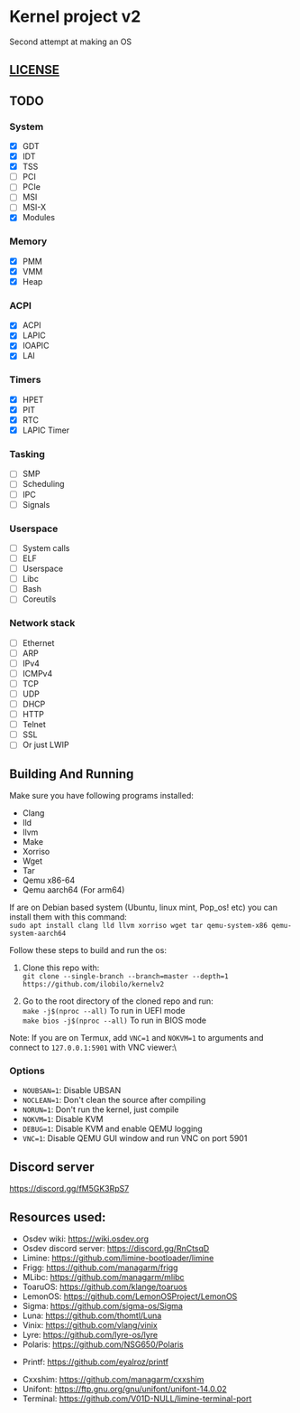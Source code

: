 # Kernel project v2
Second attempt at making an OS

## [LICENSE](LICENSE)

## TODO

### System
- [x] GDT
- [x] IDT
- [x] TSS
- [ ] PCI
- [ ] PCIe
- [ ] MSI
- [ ] MSI-X
- [x] Modules

### Memory
- [x] PMM
- [x] VMM
- [x] Heap

### ACPI
- [x] ACPI
- [x] LAPIC
- [x] IOAPIC
- [x] LAI

<!-- ### Device drivers
#### Audio
- [ ] PC speaker
- [ ] AC97
- [ ] SB16

#### I/O
- [ ] PS/2 Keyboard
- [ ] PS/2 Mouse
- [x] COM

#### VMs
- [ ] VMWare Tools
- [ ] VBox Guest Additions
- [ ] Virtio

#### Storage
- [ ] FDC
- [ ] IDE
- [ ] SATA
- [ ] NVMe
- [ ] Virtio block

#### Network
- [ ] RTL8139
- [ ] RTL8169
- [ ] E1000
- [ ] Virtio network

#### USB
- [ ] UHCI
- [ ] OHCI
- [ ] EHCI
- [ ] XHCI -->

### Timers
- [x] HPET
- [x] PIT
- [x] RTC
- [x] LAPIC Timer

### Tasking
- [ ] SMP
- [ ] Scheduling
- [ ] IPC
- [ ] Signals

<!-- ### Partition tables
- [ ] MBR
- [ ] GPT -->

<!-- ### Filesystems
- [ ] VFS
- [ ] TMPFS
- [ ] DEVFS
- [ ] Initrd
- [ ] Echfs
- [ ] SFS
- [ ] Ext2
- [ ] Fat32
- [ ] ISO9660
- [ ] NTFS -->

### Userspace
- [ ] System calls
- [ ] ELF
- [ ] Userspace
- [ ] Libc
- [ ] Bash
- [ ] Coreutils

### Network stack
- [ ] Ethernet
- [ ] ARP
- [ ] IPv4
- [ ] ICMPv4
- [ ] TCP
- [ ] UDP
- [ ] DHCP
- [ ] HTTP
- [ ] Telnet
- [ ] SSL
- [ ] Or just LWIP

## Building And Running

Make sure you have following programs installed:
* Clang
* lld
* llvm
* Make
* Xorriso
* Wget
* Tar
* Qemu x86-64
* Qemu aarch64 (For arm64)
<!-- * libboost-iostreams-dev (To ILAR instead of TAR) -->

If are on Debian based system (Ubuntu, linux mint, Pop_os! etc) you can install them with this command:\
```sudo apt install clang lld llvm xorriso wget tar qemu-system-x86 qemu-system-aarch64```

Follow these steps to build and run the os:
1. Clone this repo with:\
``git clone --single-branch --branch=master --depth=1 https://github.com/ilobilo/kernelv2``

2. Go to the root directory of the cloned repo and run:\
``make -j$(nproc --all)`` To run in UEFI mode\
``make bios -j$(nproc --all)`` To run in BIOS mode

Note: If you are on Termux, add ``VNC=1`` and ``NOKVM=1`` to arguments and connect to ``127.0.0.1:5901`` with VNC viewer:\

### Options
<!-- * ``USEILAR=1``: Use ILAR archive format for initrd instead of USTAR -->
* ``NOUBSAN=1``: Disable UBSAN
* ``NOCLEAN=1``: Don't clean the source after compiling
* ``NORUN=1``: Don't run the kernel, just compile
* ``NOKVM=1``: Disable KVM
* ``DEBUG=1``: Disable KVM and enable QEMU logging
* ``VNC=1``: Disable QEMU GUI window and run VNC on port 5901

## Discord server
https://discord.gg/fM5GK3RpS7

## Resources used:
* Osdev wiki: https://wiki.osdev.org
* Osdev discord server: https://discord.gg/RnCtsqD
* Limine: https://github.com/limine-bootloader/limine
* Frigg: https://github.com/managarm/frigg
* MLibc: https://github.com/managarm/mlibc
* ToaruOS: https://github.com/klange/toaruos
* LemonOS: https://github.com/LemonOSProject/LemonOS
* Sigma: https://github.com/sigma-os/Sigma
* Luna: https://github.com/thomtl/Luna
* Vinix: https://github.com/vlang/vinix
* Lyre: https://github.com/lyre-os/lyre
* Polaris: https://github.com/NSG650/Polaris
<!-- * Ilar: https://github.com/ilobilo/ilar -->
* Printf: https://github.com/eyalroz/printf
<!-- * Scalable Font 2: https://gitlab.com/bztsrc/scalable-font2 -->
<!-- * CWalk: https://github.com/likle/cwalk -->
* Cxxshim: https://github.com/managarm/cxxshim
* Unifont: https://ftp.gnu.org/gnu/unifont/unifont-14.0.02
* Terminal: https://github.com/V01D-NULL/limine-terminal-port